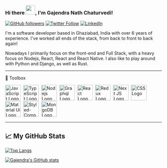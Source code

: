 ### Hi there <img src="https://raw.githubusercontent.com/MartinHeinz/MartinHeinz/master/wave.gif" width="30" />, I'm Gajendra Nath Chaturvedi!

[![GitHub followers](https://img.shields.io/github/followers/bill-pairaktaridis?style=social)](https://github.com/gmchaturvedi1) [![Twitter Follow](https://img.shields.io/twitter/follow/gmchaturvedi?style=social)](https://twitter.com/gmchaturvedi) [![LinkedIn](https://img.shields.io/badge/-Find%20me%20on%20LinkedIn-%230A66C2?logo=linkedin)](https://www.linkedin.com/in/gajendra-chaturvedi-a9388718)

I'm a software developer based in Ghaziabad, India with over 6 years of experience. I've worked all ends of the stack, from back to front to back again! 

Nowadays I primarily focus on the front-end and Full Stack, with a heavy focus on Nodejs, React, React and React Native. I also like to play around with Python and Django, as well as Rust.


<hr/>

🧰 Toolbox

<img src="https://cdn.worldvectorlogo.com/logos/logo-javascript.svg" alt="JavaScript Logo" width="50" height="50"/>&nbsp;
<img src="https://cdn.worldvectorlogo.com/logos/typescript.svg" alt="TypeScript Logo" width="50" height="50"/>&nbsp;
<img src="https://cdn.worldvectorlogo.com/logos/nodejs-1.svg" alt="Nodejs Logo" width="50" height="50"/>&nbsp;
<img src="https://cdn.worldvectorlogo.com/logos/graphql.svg" alt="Graphql Logo" width="50" height="50"/>&nbsp;
<img src="https://cdn.worldvectorlogo.com/logos/react-2.svg" alt="React Logo" width="50" height="50"/>&nbsp;
<img src="https://cdn.worldvectorlogo.com/logos/redux.svg" alt="Redux Logo" width="50" height="50"/>&nbsp;
<img src="https://cdn.worldvectorlogo.com/logos/next-js.svg" alt="Next JS Logo" width="50" height="50"/>&nbsp;
<img src="https://cdn.worldvectorlogo.com/logos/css3.svg" alt="CSS Logo" width="50" height="50"/>&nbsp;
<img src="https://cdn.worldvectorlogo.com/logos/material-ui-1.svg" alt="Material Ui Logo" width="50" height="50"/>&nbsp;
<img src="https://cdn.worldvectorlogo.com/logos/styled-components-1.svg" alt="Styled-Component Logo" width="50" height="50"/>&nbsp;
<img src="https://cdn.worldvectorlogo.com/logos/mongodb-icon-1.svg" alt="MongoDB Logo" width="50" height="50"/>&nbsp;


<hr/>





## &#x1f4c8; My GitHub Stats	

[![Top Langs](https://github-readme-stats.vercel.app/api/top-langs/?username=gmchaturvedi1&hide=java,html,css&theme=default)](https://github.com/gmchaturvedi1/github-readme-stats)	

[![Gajendra's GitHub stats](https://github-readme-stats.vercel.app/api?username=gmchaturvedi1&theme=default)](https://github.com/gmchaturvedi1/github-readme-stats)	
